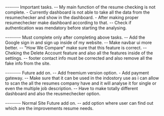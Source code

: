 ------- Important tasks.
-- My main function of the resume checking is not complete. - Currently dashboard is not able to take all the data from the resumechecker and show in the dashboard. - After making proper resumechecker make dashboard according to that.
-- Check if authentication was mendatory before starting the analysing.


-------- Must complete only after completing above tasks.
-- Add the Google sign in and sign up inside of my website.
-- Make navbar ui more better.
-- "How We Compare" make sure that this feature is correct.
-- Cheking the Delete Account feature and also all the features inside of the settings.
-- footer contact info must be corrected and also remove all the fake info from the site.

-------- Future add on.
-- Add freemium version option. - Add payment gateway.
-- Make sure that it can be used in the indostory use as i can allow to scan the all the resumes company have and it will analyse it for single or even the multiple job description.
-- Have to make totally different dashboard and also the reusmechecker option.

-------- Normal Site Future add on.
-- add option where user can find out which are the improvements resume needs.
